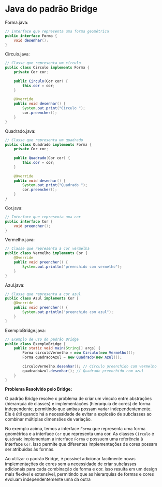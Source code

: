 # Java do padrão Bridge

Forma.java:
```java
// Interface que representa uma forma geométrica
public interface Forma {
    void desenhar();
}

```

Circulo.java:
```java
// Classe que representa um círculo
public class Circulo implements Forma {
    private Cor cor;
    
    public Circulo(Cor cor) {
        this.cor = cor;
    }
    
    @Override
    public void desenhar() {
        System.out.print("Círculo ");
        cor.preencher();
    }
}

```

Quadrado.java:
```java
// Classe que representa um quadrado
public class Quadrado implements Forma {
    private Cor cor;
    
    public Quadrado(Cor cor) {
        this.cor = cor;
    }
    
    @Override
    public void desenhar() {
        System.out.print("Quadrado ");
        cor.preencher();
    }
}

```

Cor.java:
```java
// Interface que representa uma cor
public interface Cor {
    void preencher();
}

```

Vermelho.java:
```java
// Classe que representa a cor vermelha
public class Vermelho implements Cor {
    @Override
    public void preencher() {
        System.out.println("preenchido com vermelho");
    }
}

```

Azul.java:
```java
// Classe que representa a cor azul
public class Azul implements Cor {
    @Override
    public void preencher() {
        System.out.println("preenchido com azul");
    }
}

```

ExemploBridge.java:
```java
// Exemplo de uso do padrão Bridge
public class ExemploBridge {
    public static void main(String[] args) {
        Forma circuloVermelho = new Circulo(new Vermelho());
        Forma quadradoAzul = new Quadrado(new Azul());
        
        circuloVermelho.desenhar(); // Círculo preenchido com vermelho
        quadradoAzul.desenhar(); // Quadrado preenchido com azul
    }
}

```

**Problema Resolvido pelo Bridge:**

O padrão Bridge resolve o problema de criar um vínculo entre abstrações (hierarquia de classes) e implementações (hierarquia de cores) de forma independente, permitindo que ambas possam variar independentemente. Ele é útil quando há a necessidade de evitar a explosão de subclasses ao combinar múltiplas dimensões de variação.

No exemplo acima, temos a interface `Forma` que representa uma forma geométrica e a interface `Cor` que representa uma cor. As classes `Circulo` e `Quadrado` implementam a interface `Forma` e possuem uma referência à interface `Cor`. Isso permite que diferentes implementações de cores possam ser atribuídas às formas.

Ao utilizar o padrão Bridge, é possível adicionar facilmente novas implementações de cores sem a necessidade de criar subclasses adicionais para cada combinação de forma e cor. Isso resulta em um design mais flexível e extensível, permitindo que as hierarquias de formas e cores evoluam independentemente uma da outra